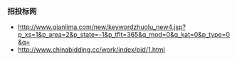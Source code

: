 ### 招投标网
* http://www.qianlima.com/new/keywordzhuolu_new4.jsp?p_xs=1&p_area=2&p_state=-1&p_tflt=365&q_mod=0&q_kat=0&p_type=0&q=
* http://www.chinabidding.cc/work/index/pid/1.html
